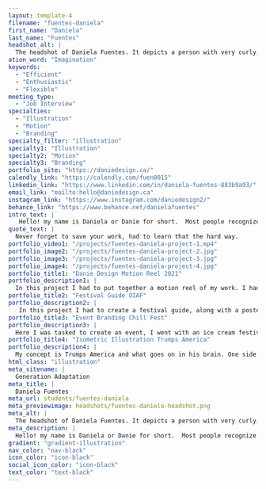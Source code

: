 ```yaml
---
layout: template-4
filename: "fuentes-daniela"
first_name: "Daniela"
last_name: "Fuentes"
headshot_alt: |
  The headshot of Daniela Fuentes. It depicts a person with very curly, dark hair in a ponytail, smiling slightly whilst directly facing the camera.
ation_word: "Imagination"
keywords:
  - "Efficient"
  - "Enthusiastic"
  - "Flexible"
meeting_type:
  - "Job Interview"
specialties:
  - "Illustration"
  - "Motion"
  - "Branding"
specialty_filter: "illustration"
specialty1: "Illustration"
specialty2: "Motion"
specialty3: "Branding"
portfolio_site: "https://daniedesign.ca/"
calendly_link: "https://calendly.com/fuen0015"
linkedin_link: "https://www.linkedin.com/in/daniela-fuentes-883b9a93/"
email_link: "mailto:hello@daniedesign.ca"
instagram_link: "https://www.instagram.com/daniedesign2/"
behance_link: "https://www.behance.net/danielafuentes"
intro_text: |
   Hello! my name is Daniela or Danie for short.  Most people recognize me by my curly hair and sense of humor. Art has always been my passion and creating things that help people is the best feeling.
quote_text: |
  Never forget to save your work, had to learn that the hard way.
portfolio_video1: "/projects/fuentes-daniela-project-1.mp4"
portfolio_image2: "/projects/fuentes-daniela-project-2.jpg"
portfolio_image3: "/projects/fuentes-daniela-project-3.jpg"
portfolio_image4: "/projects/fuentes-daniela-project-4.jpg"
portfolio_title1: "Danie Design Motion Reel 2021"
portfolio_description1: |
  In this project I had to put together a motion reel of my work. I had to search for the right audio, create storyboards, animate the intro/outro and place clips.
portfolio_title2: "Festival Guide OIAF"
portfolio_description2: |
   In this project I had to create a festival guide, along with a poster on the inside. The illustration was inspired by cartoons like Ren & Stimpy, in this case I went with a tiger character.
portfolio_title3: "Event Branding Chill Fest"
portfolio_description3: |
  Here I was tasked to create an event, I went with an ice cream festival. Everything had to scream ice cream - from the illustration, logo and colors.
portfolio_title4: "Isometric Illustration Trumps America"
portfolio_description4: |
  My concept is Trumps America and what goes on in his brain. One side you have the beginning of his presidency and on the other you have the future if he is re-elected.
html_class: "illustration"
meta_sitename: |
  Generation Adaptation
meta_title: |
  Daniela Fuentes
meta_url: students/fuentes-daniela
meta_previewimage: headshots/fuentes-daniela-headshot.png
meta_alt: |
  The headshot of Daniela Fuentes. It depicts a person with very curly, dark hair in a ponytail, smiling slightly whilst directly facing the camera.
meta_description: |
  Hello! my name is Daniela or Danie for short.  Most people recognize me by my curly hair and sense of humor. Art has always been my passion and creating things that help people is the best feeling.
gradient: "gradient-illustration"
nav_color: "nav-black"
icon_color: "icon-black"
social_icon_color: "icon-black"
text_color: "text-black"
---
```

